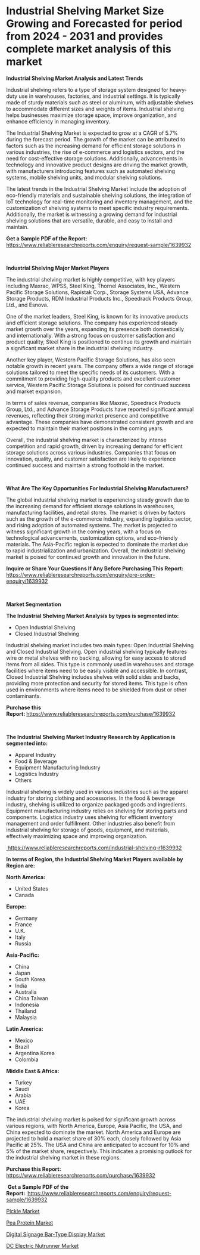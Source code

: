 <p><h1>Industrial Shelving Market Size Growing and Forecasted for period from 2024 - 2031 and provides complete market analysis of this market</h1></p><p><strong>Industrial Shelving Market Analysis and Latest Trends</strong></p>
<p><p>Industrial shelving refers to a type of storage system designed for heavy-duty use in warehouses, factories, and industrial settings. It is typically made of sturdy materials such as steel or aluminum, with adjustable shelves to accommodate different sizes and weights of items. Industrial shelving helps businesses maximize storage space, improve organization, and enhance efficiency in managing inventory.</p><p>The Industrial Shelving Market is expected to grow at a CAGR of 5.7% during the forecast period. The growth of the market can be attributed to factors such as the increasing demand for efficient storage solutions in various industries, the rise of e-commerce and logistics sectors, and the need for cost-effective storage solutions. Additionally, advancements in technology and innovative product designs are driving the market growth, with manufacturers introducing features such as automated shelving systems, mobile shelving units, and modular shelving solutions.</p><p>The latest trends in the Industrial Shelving Market include the adoption of eco-friendly materials and sustainable shelving solutions, the integration of IoT technology for real-time monitoring and inventory management, and the customization of shelving systems to meet specific industry requirements. Additionally, the market is witnessing a growing demand for industrial shelving solutions that are versatile, durable, and easy to install and maintain.</p></p>
<p><strong>Get a Sample PDF of the Report:&nbsp;</strong> <a href="https://www.reliableresearchreports.com/enquiry/request-sample/1639932">https://www.reliableresearchreports.com/enquiry/request-sample/1639932</a></p>
<p>&nbsp;</p>
<p><strong>Industrial Shelving Major Market Players</strong></p>
<p><p>The industrial shelving market is highly competitive, with key players including Maxrac, WPSS, Steel King, Thornel Associates, Inc., Western Pacific Storage Solutions, Rapistak Corp., Storage Systems USA, Advance Storage Products, RDM Industrial Products Inc., Speedrack Products Group, Ltd., and Esnova.</p><p>One of the market leaders, Steel King, is known for its innovative products and efficient storage solutions. The company has experienced steady market growth over the years, expanding its presence both domestically and internationally. With a strong focus on customer satisfaction and product quality, Steel King is positioned to continue its growth and maintain a significant market share in the industrial shelving industry.</p><p>Another key player, Western Pacific Storage Solutions, has also seen notable growth in recent years. The company offers a wide range of storage solutions tailored to meet the specific needs of its customers. With a commitment to providing high-quality products and excellent customer service, Western Pacific Storage Solutions is poised for continued success and market expansion.</p><p>In terms of sales revenue, companies like Maxrac, Speedrack Products Group, Ltd., and Advance Storage Products have reported significant annual revenues, reflecting their strong market presence and competitive advantage. These companies have demonstrated consistent growth and are expected to maintain their market positions in the coming years.</p><p>Overall, the industrial shelving market is characterized by intense competition and rapid growth, driven by increasing demand for efficient storage solutions across various industries. Companies that focus on innovation, quality, and customer satisfaction are likely to experience continued success and maintain a strong foothold in the market.</p></p>
<p>&nbsp;</p>
<p><strong>What Are The Key Opportunities For Industrial Shelving Manufacturers?</strong></p>
<p><p>The global industrial shelving market is experiencing steady growth due to the increasing demand for efficient storage solutions in warehouses, manufacturing facilities, and retail stores. The market is driven by factors such as the growth of the e-commerce industry, expanding logistics sector, and rising adoption of automated systems. The market is projected to witness significant growth in the coming years, with a focus on technological advancements, customization options, and eco-friendly materials. The Asia-Pacific region is expected to dominate the market due to rapid industrialization and urbanization. Overall, the industrial shelving market is poised for continued growth and innovation in the future.</p></p>
<p><strong>Inquire or Share Your Questions If Any Before Purchasing This Report:</strong> <a href="https://www.reliableresearchreports.com/enquiry/pre-order-enquiry/1639932">https://www.reliableresearchreports.com/enquiry/pre-order-enquiry/1639932</a></p>
<p>&nbsp;</p>
<p><strong>Market Segmentation</strong></p>
<p><strong>The Industrial Shelving Market Analysis by types is segmented into:</strong></p>
<p><ul><li>Open Industrial Shelving</li><li>Closed Industrial Shelving</li></ul></p>
<p><p>Industrial shelving market includes two main types: Open Industrial Shelving and Closed Industrial Shelving. Open industrial shelving typically features wire or metal shelves with no backing, allowing for easy access to stored items from all sides. This type is commonly used in warehouses and storage facilities where items need to be easily visible and accessible. In contrast, Closed Industrial Shelving includes shelves with solid sides and backs, providing more protection and security for stored items. This type is often used in environments where items need to be shielded from dust or other contaminants.</p></p>
<p><strong>Purchase this Report:&nbsp;</strong><a href="https://www.reliableresearchreports.com/purchase/1639932">https://www.reliableresearchreports.com/purchase/1639932</a></p>
<p>&nbsp;</p>
<p><strong>The Industrial Shelving Market Industry Research by Application is segmented into:</strong></p>
<p><ul><li>Apparel Industry</li><li>Food & Beverage</li><li>Equipment Manufacturing Industry</li><li>Logistics Industry</li><li>Others</li></ul></p>
<p><p>Industrial shelving is widely used in various industries such as the apparel industry for storing clothing and accessories. In the food & beverage industry, shelving is utilized to organize packaged goods and ingredients. Equipment manufacturing industry relies on shelving for storing parts and components. Logistics industry uses shelving for efficient inventory management and order fulfillment. Other industries also benefit from industrial shelving for storage of goods, equipment, and materials, effectively maximizing space and improving organization.</p></p>
<p><a href="https://www.reliableresearchreports.com/industrial-shelving-r1639932">&nbsp;https://www.reliableresearchreports.com/industrial-shelving-r1639932</a></p>
<p><strong>In terms of Region, the Industrial Shelving Market Players available by Region are:</strong></p>
<p>
    <p> <strong> North America: </strong>
        <ul>
            <li>United States</li>
            <li>Canada</li>
        </ul>
        </p> 
    <p> <strong> Europe: </strong>
        <ul>
            <li>Germany</li>
            <li>France</li>
            <li>U.K.</li>
            <li>Italy</li>
            <li>Russia</li>
        </ul>
        </p> 
    <p> <strong> Asia-Pacific: </strong>
        <ul>
            <li>China</li>
            <li>Japan</li>
            <li>South Korea</li>
            <li>India</li>
            <li>Australia</li>
            <li>China Taiwan</li>
            <li>Indonesia</li>
            <li>Thailand</li>
            <li>Malaysia</li>
        </ul>
        </p> 
    <p> <strong> Latin America: </strong>
        <ul>
            <li>Mexico</li>
            <li>Brazil</li>
            <li>Argentina Korea</li>
            <li>Colombia</li>
        </ul>
        </p> 
    <p> <strong> Middle East & Africa: </strong>
        <ul>
            <li>Turkey</li>
            <li>Saudi</li>
            <li>Arabia</li>
            <li>UAE</li>
            <li>Korea</li>
        </ul>
    </p>
    </p>
<p><p>The industrial shelving market is poised for significant growth across various regions, with North America, Europe, Asia Pacific, the USA, and China expected to dominate the market. North America and Europe are projected to hold a market share of 30% each, closely followed by Asia Pacific at 25%. The USA and China are anticipated to account for 10% and 5% of the market share, respectively. This indicates a promising outlook for the industrial shelving market in these regions.</p></p>
<p><strong>Purchase this Report: </strong><a href="https://www.reliableresearchreports.com/purchase/1639932">https://www.reliableresearchreports.com/purchase/1639932</a></p>
<p>&nbsp;<strong>Get a Sample PDF of the Report:&nbsp;&nbsp;</strong><a href="https://www.reliableresearchreports.com/enquiry/request-sample/1639932">https://www.reliableresearchreports.com/enquiry/request-sample/1639932</a></p>
<p><strong></strong></p>
<p><p><a href="https://github.com/kulaberyasin52/Market-Research-Report-List-1/blob/main/pickle-market.md">Pickle Market</a></p><p><a href="https://github.com/nafiafirdania/Market-Research-Report-List-1/blob/main/pea-protein-market.md">Pea Protein Market</a></p><p><a href="https://medium.com/@madw10245644/global-digital-signage-bar-type-display-market-trends-insights-into-growth-opportunities-and-6fc1eeebad81">Digital Signage Bar-Type Display Market</a></p><p><a href="https://medium.com/@millerjimk/global-dc-electric-nutrunner-market-exploring-market-share-market-trends-and-future-growth-e6b28bb9811d">DC Electric Nutrunner Market</a></p></p>